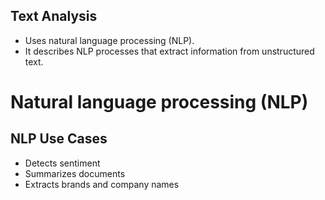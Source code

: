 Text Analysis
---

- Uses natural language processing (NLP).
- It describes NLP processes that extract information from unstructured text.

# Natural language processing (NLP)

## NLP Use Cases

- Detects sentiment
- Summarizes documents
- Extracts brands and company names


